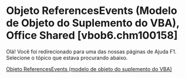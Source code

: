 
# Objeto ReferencesEvents (Modelo de Objeto do Suplemento do VBA), Office Shared [vbob6.chm100158]

Olá! Você foi redirecionado para uma das nossas páginas de Ajuda F1. Selecione o tópico que estava procurando abaixo.

[Objeto ReferencesEvents (modelo de objeto do suplemento do VBA)](http://msdn.microsoft.com/library/fca6b652-9cb9-5897-cf86-6a636c73393a%28Office.15%29.aspx)

